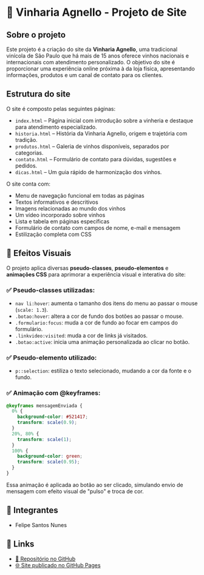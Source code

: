 # 🍷 Vinharia Agnello - Projeto de Site

## Sobre o projeto
Este projeto é a criação do site da **Vinharia Agnello**, uma tradicional vinícola de São Paulo que há mais de 15 anos oferece vinhos nacionais e internacionais com atendimento personalizado. O objetivo do site é proporcionar uma experiência online próxima à da loja física, apresentando informações, produtos e um canal de contato para os clientes.

## Estrutura do site
O site é composto pelas seguintes páginas:

- `index.html` – Página inicial com introdução sobre a vinheria e destaque para atendimento especializado.
- `historia.html` – História da Vinharia Agnello, origem e trajetória com tradição.
- `produtos.html` – Galeria de vinhos disponíveis, separados por categorias.
- `contato.html` – Formulário de contato para dúvidas, sugestões e pedidos.
- `dicas.html` – Um guia rápido de harmonização dos vinhos.

O site conta com:
- Menu de navegação funcional em todas as páginas
- Textos informativos e descritivos
- Imagens relacionadas ao mundo dos vinhos
- Um vídeo incorporado sobre vinhos
- Lista e tabela em páginas específicas
- Formulário de contato com campos de nome, e-mail e mensagem
- Estilização completa com CSS

## 🎨 Efeitos Visuais

O projeto aplica diversas **pseudo-classes**, **pseudo-elementos** e **animações CSS** para aprimorar a experiência visual e interativa do site:

### ✅ Pseudo-classes utilizadas:
- `nav li:hover`: aumenta o tamanho dos itens do menu ao passar o mouse (`scale: 1.3`).
- `.botao:hover`: altera a cor de fundo dos botões ao passar o mouse.
- `.formulario:focus`: muda a cor de fundo ao focar em campos do formulário.
- `.linkvideo:visited`: muda a cor de links já visitados.
- `.botao:active`: inicia uma animação personalizada ao clicar no botão.

### ✅ Pseudo-elemento utilizado:
- `p::selection`: estiliza o texto selecionado, mudando a cor da fonte e o fundo.

### ✅ Animação com @keyframes:
```css
@keyframes mensagemEnviada {
  0% {
    background-color: #521417;
    transform: scale(0.9);
  }
  20%, 80% {
    transform: scale(1);
  }
  100% {
    background-color: green;
    transform: scale(0.95);
  }
}
```
Essa animação é aplicada ao botão ao ser clicado, simulando envio de mensagem com efeito visual de "pulso" e troca de cor.

## 👤 Integrantes
- Felipe Santos Nunes

## 🔗 Links
- [📂 Repositório no GitHub](https://github.com/ManoFelpo/vinharia-agnello.git)
- [🌐 Site publicado no GitHub Pages](https://manofelpo.github.io/vinharia-agnello/)
